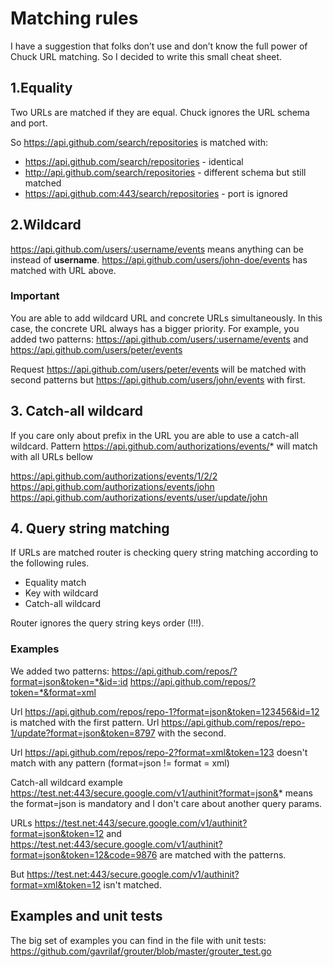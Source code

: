 # Matching rules

I have a suggestion that folks don’t use and don’t know the full power of Chuck URL matching. So I decided to write this small cheat sheet.

## 1.Equality

Two URLs are matched if they are equal. Chuck ignores the URL schema and port.

So https://api.github.com/search/repositories is matched with:

- https://api.github.com/search/repositories - identical
- http://api.github.com/search/repositories - different schema but still matched
- https://api.github.com:443/search/repositories - port is ignored

## 2.Wildcard

https://api.github.com/users/:username/events means anything can be instead of **username**.
https://api.github.com/users/john-doe/events has matched with URL above.

### Important

You are able to add wildcard URL and concrete URLs simultaneously. In this case, the concrete URL always has a bigger priority.
For example, you added two patterns:
https://api.github.com/users/:username/events and https://api.github.com/users/peter/events

Request https://api.github.com/users/peter/events will be matched with second patterns but https://api.github.com/users/john/events with first.

## 3. Catch-all wildcard

If you care only about prefix in the URL you are able to use a catch-all wildcard.
Pattern https://api.github.com/authorizations/events/* will match with all URLs bellow

https://api.github.com/authorizations/events/1/2/2
https://api.github.com/authorizations/events/john
https://api.github.com/authorizations/events/user/update/john

## 4. Query string matching

If URLs are matched router is checking query string matching according to the following rules.

- Equality match
- Key with wildcard
- Catch-all wildcard

Router ignores the query string keys order (!!!).

### Examples

We added two patterns:
https://api.github.com/repos/?format=json&token=*&id=:id
https://api.github.com/repos/?token=*&format=xml

Url https://api.github.com/repos/repo-1?format=json&token=123456&id=12 is matched with the first pattern.
Url https://api.github.com/repos/repo-1/update?format=json&token=8797 with the second.

Url https://api.github.com/repos/repo-2?format=xml&token=123 doesn't match with any pattern (format=json != format = xml)

Catch-all wildcard example
https://test.net:443/secure.google.com/v1/authinit?format=json&* means the format=json is mandatory and I don't care about another query params.

URLs https://test.net:443/secure.google.com/v1/authinit?format=json&token=12 and https://test.net:443/secure.google.com/v1/authinit?format=json&token=12&code=9876
are matched with the patterns.

But https://test.net:443/secure.google.com/v1/authinit?format=xml&token=12 isn't matched.

## Examples and unit tests

The big set of examples you can find in the file with unit tests:
<https://github.com/gavrilaf/grouter/blob/master/grouter_test.go>